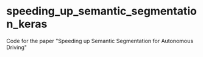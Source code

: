 # speeding_up_semantic_segmentation_keras
Code for the paper "Speeding up Semantic Segmentation for Autonomous Driving"   
